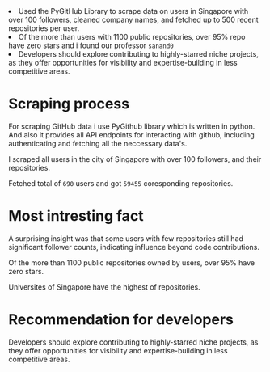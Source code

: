 <li> Used the PyGitHub Library to scrape data on users in Singapore with over 100 followers, cleaned company names, and fetched up to 500 recent repositories per user.

<li> Of the more than users with 1100 public repositories, over 95% repo have zero stars and i found our professor <code>sanand0</code>

<li> Developers should explore contributing to highly-starred niche projects, as they offer opportunities for visibility and expertise-building in less competitive areas.


# Scraping process 

For scraping GitHub data i use PyGithub library which is written in python. And also it provides all API endpoints for interacting with github, including authenticating and fetching all the neccessary data's.

I scraped all users in the city of Singapore with over 100 followers, and their repositories. 

Fetched total of <code>690</code> users and got <code>59455</code> coresponding repositories.

# Most intresting fact

A surprising insight was that some users with few repositories still had significant follower counts, indicating influence beyond code contributions.

Of the more than 1100 public repositories owned by users, over 95% have zero stars.

Universites of Singapore have the highest of repositories.


# Recommendation for developers

Developers should explore contributing to highly-starred niche projects, as they offer opportunities for visibility and expertise-building in less competitive areas.

